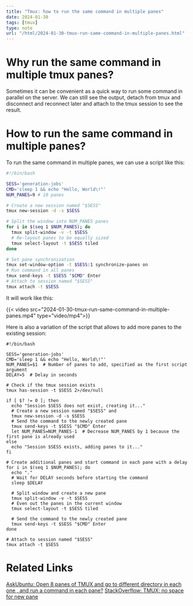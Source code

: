 ```yaml
---
title: "Tmux: how to run the same command in multiple panes"
date: 2024-01-30
tags: [tmux]
type: note
url: "/html/2024-01-30-tmux-run-same-command-in-multiple-panes.html"
---
```


# Why run the same command in multiple tmux panes?

Sometimes it can be convenient as a quick way to run some command in parallel on the server. We can still see the output, detach from tmux and disconnect
and reconnect later and attach to the tmux session to see the result.

# How to run the same command in multiple panes?

To run the same command in multiple panes, we can use a script like this:

```bash
#!/bin/bash

SESS='generation-jobs'
CMD='sleep 1 && echo "Hello, World\!"'
NUM_PANES=9 # 10 panes

# Create a new session named "$SESS"
tmux new-session -d -s $SESS

# Split the window into NUM_PANES panes
for i in $(seq 1 $NUM_PANES); do
  tmux split-window -v -t $SESS
  # Re-layout panes to be equally sized
  tmux select-layout -t $SESS tiled
done

# Set pane synchronization
tmux set-window-option -t $SESS:1 synchronize-panes on
# Run command in all panes
tmux send-keys -t $SESS "$CMD" Enter
# Attach to session named "$SESS"
tmux attach -t $SESS
```

It will work like this:

{{< video src="2024-01-30-tmux-run-same-command-in-multiple-panes.mp4" type="video/mp4">}}

Here is also a variation of the script that allows to add more panes to the existing session:

```
#!/bin/bash

SESS='generation-jobs'
CMD='sleep 1 && echo "Hello, World\!"'
NUM_PANES=$1  # Number of panes to add, specified as the first script argument
DELAY=5  # Delay in seconds

# Check if the tmux session exists
tmux has-session -t $SESS 2>/dev/null

if [ $? != 0 ]; then
  echo "Session $SESS does not exist, creating it..."
  # Create a new session named "$SESS" and 
  tmux new-session -d -s $SESS
  # Send the command to the newly created pane
  tmux send-keys -t $SESS "$CMD" Enter
  let NUM_PANES=NUM_PANES-1  # Decrease NUM_PANES by 1 because the first pane is already used
else
  echo "Session $SESS exists, adding panes to it..."
fi

# Create additional panes and start command in each pane with a delay
for i in $(seq 1 $NUM_PANES); do
  echo "."
  # Wait for DELAY seconds before starting the command
  sleep $DELAY
  
  # Split window and create a new pane
  tmux split-window -v -t $SESS
  # Even out the panes in the current window
  tmux select-layout -t $SESS tiled

  # Send the command to the newly created pane
  tmux send-keys -t $SESS "$CMD" Enter
done

# Attach to session named "$SESS"
tmux attach -t $SESS
```

# Related Links

[AskUbuntu: Open 8 panes of TMUX and go to different directory in each one , and run a command in each pane?](https://askubuntu.com/questions/1320470/open-8-panes-of-tmux-and-go-to-different-directory-in-each-one-and-run-a-comma)
[StackOverflow: TMUX: no space for new pane](https://stackoverflow.com/questions/68362719/tmux-no-space-for-new-pane)
